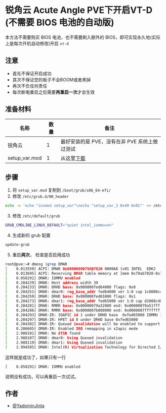 # 锐角云 Acute Angle PVE下开启VT-D (不需要 BIOS 电池的自动版)

本方法不需要购买 BIOS 电池，也不需要刷入额外的 BIOS，即可实现永久地(实际上是每次开机自动修改)开启 `vt-d`

## 注意

- 首先不保证开启成功
- 其次不保证您的板子不会BOOM或者黑掉
- 再次不负任何责任
- 每次断电重启之后需要**再重启一次**才会生效

## 准备材料

| 名称          | 数量 | 备注                                                                               |
| ------------- | ---- | ---------------------------------------------------------------------------------- |
| 锐角云        | 1    | 最好安装的是 PVE，没有在非 PVE 系统上做过测试                                      |
| setup_var.mod | 1    | 从这里[下载](https://github.com/Cyberpunk2177/AcuteAngle/raw/master/setup_var.mod) |

## 步骤

1. 将 `setup_var.mod` 复制到 `/boot/grub/x86_64-efi/`
2. 修改 `/etc/grub.d/00_header`

``` bash
echo -e 'echo "insmod setup_var"\necho "setup_var_3 0x49 0x01"' >> /etc/grub.d/00_header
```

3. 修改 `/etc/default/grub`

``` bash
GRUB_CMDLINE_LINUX_DEFAULT="quiet intel_iommu=on"
```

4. 生成新的 grub 配置
``` bash
update-grub
```

5. 重启**两次**， 检查是否启用成功

``` bash
root@pve:~# dmesg |grep DMAR
[    0.013559] ACPI: DMAR 0x0000000079AB7820 0000A8 (v01 INTEL  EDK2     00000003 BRXT 0100000D)
[    0.013695] ACPI: Reserving DMAR table memory at [mem 0x79ab7820-0x79ab78c7]
[    0.058291] DMAR: IOMMU enabled
[    0.204229] DMAR: Host address width 39
[    0.204233] DMAR: DRHD base: 0x000000fed64000 flags: 0x0
[    0.204251] DMAR: dmar0: reg_base_addr fed64000 ver 1:0 cap 1c0000c40660462 ecap 7e3ff0505e
[    0.204259] DMAR: DRHD base: 0x000000fed65000 flags: 0x1
[    0.204273] DMAR: dmar1: reg_base_addr fed65000 ver 1:0 cap d2008c40660462 ecap f050da
[    0.204281] DMAR: RMRR base: 0x00000079a32000 end: 0x00000079a51fff
[    0.204286] DMAR: RMRR base: 0x0000007b800000 end: 0x0000007fffffff
[    0.204293] DMAR-IR: IOAPIC id 1 under DRHD base  0xfed65000 IOMMU 1
[    0.204297] DMAR-IR: HPET id 0 under DRHD base 0xfed65000
[    0.204302] DMAR-IR: Queued invalidation will be enabled to support x2apic and Intr-remapping.
[    0.206605] DMAR-IR: Enabled IRQ remapping in x2apic mode
[    2.988101] DMAR: No ATSR found
[    2.988107] DMAR: dmar0: Using Queued invalidation
[    2.988119] DMAR: dmar1: Using Queued invalidation
[    2.994505] DMAR: Intel(R) Virtualization Technology for Directed I/O
```

这样就是成功了，如果只有一行

```
[    0.058291] DMAR: IOMMU enabled
```

说明没有成功，可以再重启一次试试。

## 作者

- [@YadominJinta](https://github.com/YadominJinta)
